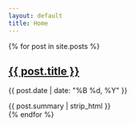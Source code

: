 ```yaml
---
layout: default
title: Home
---
```


<div class="blog-container">
    <div class="posts">
        <div class="post">
            {% for post in site.posts %}
            <div class="post-preview">
                    <h2 class="post-title hover-underline-animation"><a href="{{ post.url }}" class="blue">{{ post.title }}</a></h2>
                    <p class="post-date">{{ post.date | date: "%B %d, %Y" }}</p>
                    <div class="post-summary">
                        {{ post.summary | strip_html }}
                    </div>
                </div>
            {% endfor %}
        </div>
    </div>                  
</div>
